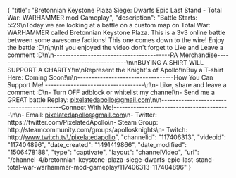 {
    "title": "Bretonnian Keystone Plaza Siege: Dwarfs Epic Last Stand - Total War: WARHAMMER mod Gameplay",
    "description": "Battle Starts: 5:29\nToday we are looking at a battle on a custom map on Total War: WARHAMMER called Bretonnian Keystone Plaza.  This is a 3v3 online battle between some awesome factions!  This one comes down to the wire!  Enjoy the battle :D\n\n\nIf you enjoyed the video don't forget to Like and Leave a comment :D\n\n-----------------------------------------PA Merchandise----------------------------------------------\n\nBUYING A SHIRT WILL SUPPORT A CHARITY!\n\nRepresent the Knight's of Apollo!\nBuy a T-shirt Here: Coming Soon!\n\n----------------------------------How You Can Support Me! -----------------------------------\n\n- Like, share and leave a comment :D\n- Turn OFF adblock or whitelist my channel\n- Send me a GREAT battle Replay: pixelatedapollo@gmail.com\n\n------------------------------------------Connect With Me!-----------------------------------------\n\n- Email: pixelatedapollo@gmail.com\n- Twitter: https:\/\/twitter.com\/PixelatedApollo\n- Steam Group:  http:\/\/steamcommunity.com\/groups\/apollosknights\n- Twitch: http:\/\/www.twitch.tv\/pixelatedapollo",
    "channelid": "117406313",
    "videoid": "117404896",
    "date_created": "1491419866",
    "date_modified": "1506478188",
    "type": "captivate",
    "layout": "channelVideo",
    "url": "\/channel-4\/bretonnian-keystone-plaza-siege-dwarfs-epic-last-stand-total-war-warhammer-mod-gameplay\/117406313-117404896"
}
